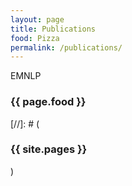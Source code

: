 ```yaml
---
layout: page
title: Publications
food: Pizza
permalink: /publications/
---
```


EMNLP
<h3>{{ page.food }}</h3>
[//]: # (<h3>{{ site.pages }}</h3>)
